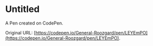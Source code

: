 # Untitled

A Pen created on CodePen.

Original URL: [https://codepen.io/General-Roozgard/pen/LEYEmPO](https://codepen.io/General-Roozgard/pen/LEYEmPO).

